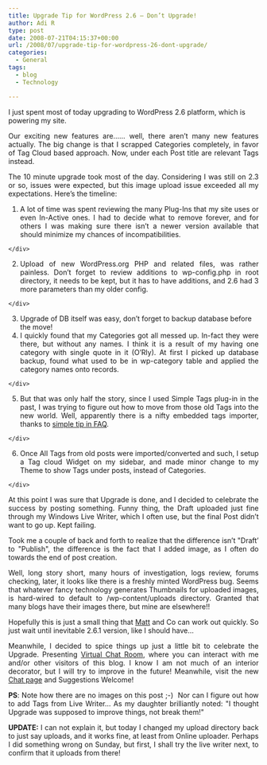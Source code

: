 ```yaml
---
title: Upgrade Tip for WordPress 2.6 – Don’t Upgrade!
author: Adi R
type: post
date: 2008-07-21T04:15:37+00:00
url: /2008/07/upgrade-tip-for-wordpress-26-dont-upgrade/
categories:
  - General
tags:
  - blog
  - Technology

---
```

I just spent most of today upgrading to WordPress 2.6 platform, which is powering my site.

<p align="justify">
  Our exciting new features are&#8230;&#8230; well, there aren&#8217;t many new features actually. The big change is that I scrapped Categories completely, in favor of Tag Cloud based approach. Now, under each Post title are relevant Tags instead.
</p>

<p align="justify">
  The 10 minute upgrade took most of the day. Considering I was still on 2.3 or so, issues were expected, but this image upload issue exceeded all my expectations. Here&#8217;s the timeline:
</p>

  1. <div align="justify">
      A lot of time was spent reviewing the many Plug-Ins that my site uses or even In-Active ones. I had to decide what to remove forever, and for others I was making sure there isn&#8217;t a newer version available that should minimize my chances of incompatibilities.
    </div>

  2. <div align="justify">
      Upload of new WordPress.org PHP and related files, was rather painless. Don&#8217;t forget to review additions to wp-config.php in root directory, it needs to be kept, but it has to have additions, and 2.6 had 3 more parameters than my older config.
    </div>

  3. Upgrade of DB itself was easy, don&#8217;t forget to backup database before the move!
  4. <div align="justify">
      I quickly found that my Categories got all messed up. In-fact they were there, but without any names. I think it is a result of my having one category with single quote in it (O&#8217;Rly). At first I picked up database backup, found what used to be in wp-category table and applied the category names onto records.
    </div>

  5. <div align="justify">
      But that was only half the story, since I used Simple Tags plug-in in the past, I was trying to figure out how to move from those old Tags into the new world. Well, apparently there is a nifty embedded tags importer, thanks to <a href="http://wordpress.org/extend/plugins/simple-tags/faq/" target="_blank">simple tip in FAQ</a>.
    </div>

  6. <div align="justify">
      Once All Tags from old posts were imported/converted and such, I setup a Tag cloud Widget on my sidebar, and made minor change to my Theme to show Tags under posts, instead of Categories.
    </div>

<p align="justify">
  At this point I was sure that Upgrade is done, and I decided to celebrate the success by posting something. Funny thing, the Draft uploaded just fine through my Windows Live Writer, which I often use, but the final Post didn&#8217;t want to go up. Kept failing.
</p>

<p align="justify">
  Took me a couple of back and forth to realize that the difference isn&#8217;t "Draft&#8217; to "Publish", the difference is the fact that I added image, as I often do towards the end of post creation.
</p>

<p align="justify">
  Well, long story short, many hours of investigation, logs review, forums checking, later, it looks like there is a freshly minted WordPress bug. Seems that whatever fancy technology generates Thumbnails for uploaded images, is hard-wired to default to /wp-content/uploads directory. Granted that many blogs have their images there, but mine are elsewhere!!
</p>

<p align="justify">
  Hopefully this is just a small thing that <a href="http://ma.tt/">Matt</a> and Co can work out quickly. So just wait until inevitable 2.6.1 version, like I should have&#8230;
</p>

<p align="justify">
  Meanwhile, I decided to spice things up just a little bit to celebrate the Upgrade. Presenting <a href="http://www.adir1.com/chat/" target="_blank">Virtual Chat Room</a>, where you can interact with me and/or other visitors of this blog. I know I am not much of an interior decorator, but I will try to improve in the future! Meanwhile, visit the new <a href="http://www.adir1.com/chat/" target="_blank">Chat page</a> and Suggestions Welcome!
</p>

<p align="justify">
  <strong>PS</strong>: Note how there are no images on this post ;-)&#160; Nor can I figure out how to add Tags from Live Writer&#8230; As my daughter brilliantly noted: "I thought Upgrade was supposed to improve things, not break them!"
</p>

<p align="justify">
  <strong>UPDATE:</strong> I can not explain it, but today I changed my upload directory back to just say uploads, and it works fine, at least from Online uploader. Perhaps I did something wrong on Sunday, but first, I shall try the live writer next, to confirm that it uploads from there!
</p>